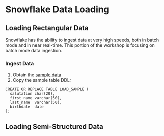 # Snowflake Data Loading

## Loading Rectangular Data

Snowflake has the ability to ingest data at very high speeds, both in batch mode and in near real-time.  This portion of the workshop is focusing on batch mode data ingestion.

### Ingest Data
1.  Obtain the [sample data](./data/samp.csv.gz)
1.  Copy the sample table DDL:
```
CREATE OR REPLACE TABLE LOAD_SAMPLE (
  salutation char(20),
  first_name varchar(50),
  last_name  varchar(50),
  birthdate  date  
);
```

## Loading Semi-Structured Data
